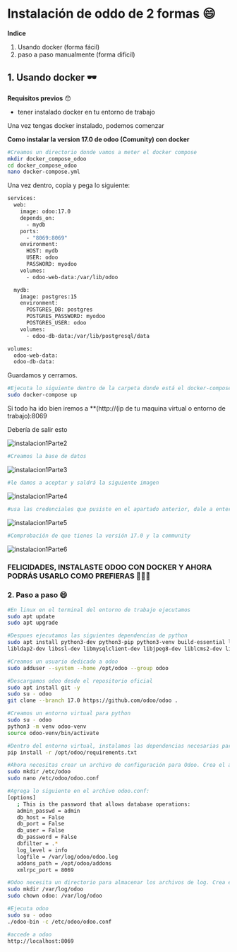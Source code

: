 # Instalación de oddo de 2 formas :smile:

**Indice**
1. Usando docker (forma fácil)
2. paso a paso manualmente (forma difícil)


## 1. Usando docker 🕶️

**Requisitos previos** :hushed:
- tener instalado docker en tu entorno de trabajo

Una vez tengas docker instalado, podemos comenzar

**Como instalar la version 17.0 de odoo (Comunity) con docker**

```bash
#Creamos un directorio donde vamos a meter el docker compose
mkdir docker_compose_odoo
cd docker_compose_odoo
nano docker-compose.yml
```

Una vez dentro, copia y pega lo siguiente:

```bash
services:
  web:
    image: odoo:17.0
    depends_on:
      - mydb
    ports:
      - "8069:8069"
    environment:
      HOST: mydb
      USER: odoo
      PASSWORD: myodoo
    volumes:
      - odoo-web-data:/var/lib/odoo

  mydb:
    image: postgres:15
    environment:
      POSTGRES_DB: postgres
      POSTGRES_PASSWORD: myodoo
      POSTGRES_USER: odoo
    volumes:
      - odoo-db-data:/var/lib/postgresql/data

volumes:
  odoo-web-data:
  odoo-db-data:
```

Guardamos y cerramos.

```bash
#Ejecuta lo siguiente dentro de la carpeta donde está el docker-compose.yml
sudo docker-compose up
```
Si todo ha ido bien iremos a **(http://(ip de tu maquina virtual o entorno de trabajo):8069

Debería de salir esto 

![instalacion1Parte2](https://github.com/user-attachments/assets/70d0efa1-f59c-443e-af36-fde33672aed9)

```bash
#Creamos la base de datos
```

![instalacion1Parte3](https://github.com/user-attachments/assets/a22945d7-a3a9-4ad4-a197-4ed2a4c1ee09)

```bash
#le damos a aceptar y saldrá la siguiente imagen
```

![instalacion1Parte4](https://github.com/user-attachments/assets/5be327e5-fea6-4b91-aa7c-bc79a4a8291e)

```bash
#usa las credenciales que pusiste en el apartado anterior, dale a enter y entrarás a odoo
```

![instalacion1Parte5](https://github.com/user-attachments/assets/44f4d359-043b-4cc3-af49-45876c160c14)

```bash
#Comprobación de que tienes la versión 17.0 y la community
```

![instalacion1Parte6](https://github.com/user-attachments/assets/1427dd31-332f-4e55-a047-d7496410df30)

### FELICIDADES, INSTALASTE ODOO CON DOCKER Y AHORA PODRÁS USARLO COMO PREFIERAS 🥳🥳🥳


### 2. Paso a paso :smile:

```bash
#En linux en el terminal del entorno de trabajo ejecutamos
sudo apt update
sudo apt upgrade 
```

```bash
#Despues ejecutamos las siguientes dependencias de python
sudo apt install python3-dev python3-pip python3-venv build-essential libxml2-dev libxslt1-dev zlib1g-dev libsasl2-dev
libldap2-dev libssl-dev libmysqlclient-dev libjpeg8-dev liblcms2-dev libblas-dev libatlas-base-dev -y
```

```bash
#Creamos un usuario dedicado a odoo
sudo adduser --system --home /opt/odoo --group odoo
```

```bash
#Descargamos odoo desde el repositorio oficial
sudo apt install git -y
sudo su - odoo
git clone --branch 17.0 https://github.com/odoo/odoo .
```

```bash
#Creamos un entorno virtual para python
sudo su - odoo
python3 -m venv odoo-venv
source odoo-venv/bin/activate
```

```bash
#Dentro del entorno virtual, instalamos las dependencias necesarias para odoo
pip install -r /opt/odoo/requirements.txt
```

```bash
#Ahora necesitas crear un archivo de configuración para Odoo. Crea el archivo odoo.conf en /etc/odoo:
sudo mkdir /etc/odoo
sudo nano /etc/odoo/odoo.conf
```

```bash
#Agrega lo siguiente en el archivo odoo.conf:
[options]
   ; This is the password that allows database operations:
   admin_passwd = admin
   db_host = False
   db_port = False
   db_user = False
   db_password = False
   dbfilter = .*
   log_level = info
   logfile = /var/log/odoo/odoo.log
   addons_path = /opt/odoo/addons
   xmlrpc_port = 8069
```

```bash
#Odoo necesita un directorio para almacenar los archivos de log. Crea este directorio y asigna los permisos adecuados.
sudo mkdir /var/log/odoo
sudo chown odoo: /var/log/odoo
```

```bash
#Ejecuta odoo
sudo su - odoo
./odoo-bin -c /etc/odoo/odoo.conf
```

```bash
#accede a odoo
http://localhost:8069
```
